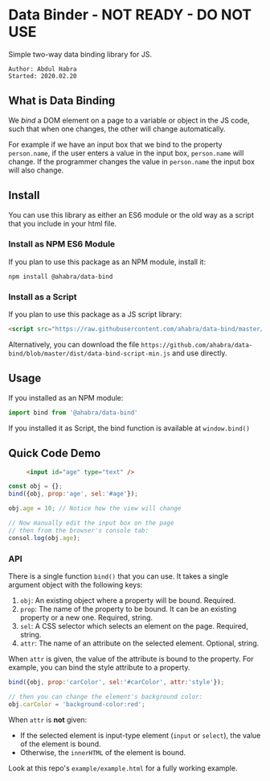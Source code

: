 # Data Binder - NOT READY - DO NOT USE
Simple two-way data binding library for JS.

    Author: Abdul Habra
    Started: 2020.02.20


## What is Data Binding
We _bind_ a DOM element on a page to a variable or object in the JS code, such that when
one changes, the other will change automatically. 

For example if we have an input box that we bind to the property `person.name`,
if the user enters a value in the input box, `person.name` will change. If the programmer
changes the value in `person.name` the input box will also change.

## Install
You can use this library as either an ES6 module or the old way as a script that 
you include in your html file.

### Install as NPM ES6 Module
If you plan to use this package as an NPM module, install it:

    npm install @ahabra/data-bind


### Install as a Script
If you plan to use this package as a JS script library:

```html
<script src="https://raw.githubusercontent.com/ahabra/data-bind/master/dist/data-bind-script-min.js"></script>
```

Alternatively, you can download the file 
`https://github.com/ahabra/data-bind/blob/master/dist/data-bind-script-min.js` 
and use directly.

## Usage
If you installed as an NPM module:
```js
import bind from '@ahabra/data-bind'
```

If you installed it as Script, the bind function is available at `window.bind()`


## Quick Code Demo
```html
     <input id="age" type="text" />
```

```js
const obj = {};
bind({obj, prop:'age', sel:'#age'});

obj.age = 10; // Notice how the view will change

// Now manually edit the input box on the page
// then from the browser's console tab:
consol.log(obj.age);
```
### API
There is a single function `bind()` that you can use. It takes a single argument
object with the following keys:

1. `obj`: An existing object where a property will be bound. Required.
2. `prop`: The name of the property to be bound. It can be an existing
        property or a new one. Required, string.
3. `sel`: A CSS selector which selects an element on the page. Required, string.
4. `attr`: The name of an attribute on the selected element. Optional, string.

When `attr` is given, the value of the attribute is bound to the property.
For example, you can bind the style attribute to a property.
```js
bind({obj, prop:'carColor', sel:'#carColor', attr:'style'});

// then you can change the element's background color:
obj.carColor = 'background-color:red';
```

When `attr` is __not__ given:
* If the selected element is input-type element (`input` or `select`), the value
    of the element is bound.
* Otherwise, the `innerHTML` of the element is bound.

Look at this repo's `example/example.html` for a fully working example.
